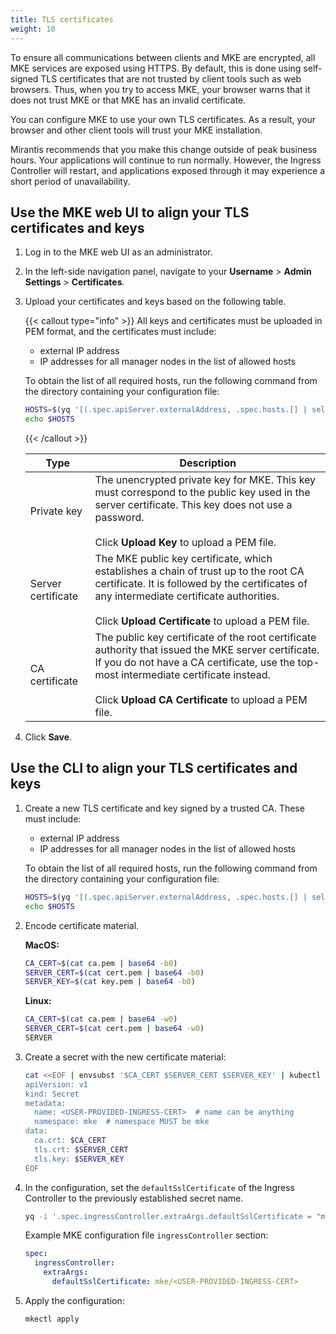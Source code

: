 ```yaml
---
title: TLS certificates
weight: 10
---
```


To ensure all communications between clients and MKE are encrypted, all MKE
services are exposed using HTTPS. By default, this is done using self-signed
TLS certificates that are not trusted by client tools such as web browsers.
Thus, when you try to access MKE, your browser warns that it does not trust MKE
or that MKE has an invalid certificate.

You can configure MKE to use your own TLS certificates. As a result, your
browser and other client tools will trust your MKE installation.

Mirantis recommends that you make this change outside of peak business hours.
Your applications will continue to run normally. However, the Ingress
Controller will restart, and applications exposed through it may experience a
short period of unavailability.

## Use the MKE web UI to align your TLS certificates and keys

1. Log in to the MKE web UI as an administrator.

2. In the left-side navigation panel, navigate to your **Username** >
   **Admin Settings** > **Certificates**.

3. Upload your certificates and keys based on the following table.

    {{< callout type="info" >}}
    All keys and certificates must be uploaded in PEM format, and the
    certificates must include:
    - external IP address
    - IP addresses for all manager nodes in the list of allowed hosts

    To obtain the list of all required hosts, run the following command from the
    directory containing your configuration file:

    ```bash
    HOSTS=$(yq '[(.spec.apiServer.externalAddress, .spec.hosts.[] | select(.role == "controller+worker") | .ssh.address)] | join(" ")' <MKE CONFIGURATION FILE NAME>)
    echo $HOSTS
    ```
    {{< /callout >}}
    
    | Type               | Description   |
    |--------------------|---------------|
    | Private key        | The unencrypted private key for MKE. This key must correspond to the public key used in the server certificate. This key does not use a password.<br/><br/>Click **Upload Key** to upload a PEM file.                                                       |
    | Server certificate | The MKE public key certificate, which establishes a chain of trust up to the root CA certificate. It is followed by the certificates of any intermediate certificate authorities.<br/><br/>Click **Upload Certificate** to upload a PEM file.               |
    | CA certificate     | The public key certificate of the root certificate authority that issued the MKE server certificate. If you do not have a CA certificate, use the top-most intermediate certificate instead.<br/><br/>Click **Upload CA Certificate** to upload a PEM file. |

4. Click **Save**.

## Use the CLI to align your TLS certificates and keys

1. Create a new TLS certificate and key signed by a trusted CA. These must include:
   - external IP address
   - IP addresses for all manager nodes in the list of allowed hosts

   To obtain the list of all required hosts, run the following command from the
   directory containing your configuration file:

   ```bash
   HOSTS=$(yq '[(.spec.apiServer.externalAddress, .spec.hosts.[] | select(.role == "controller+worker") | .ssh.address)] | join(" ")' <MKE CONFIGURATION FILE NAME>)
   echo $HOSTS
   ```
   
2. Encode certificate material.

   **MacOS:**

   ```bash
   CA_CERT=$(cat ca.pem | base64 -b0)
   SERVER_CERT=$(cat cert.pem | base64 -b0)
   SERVER_KEY=$(cat key.pem | base64 -b0)
   ```

   **Linux:**

   ```bash
   CA_CERT=$(cat ca.pem | base64 -w0)
   SERVER_CERT=$(cat cert.pem | base64 -w0)
   SERVER
   ```

3. Create a secret with the new certificate material:

   ```bash
   cat <<EOF | envsubst '$CA_CERT $SERVER_CERT $SERVER_KEY' | kubectl apply -f -
   apiVersion: v1
   kind: Secret
   metadata:
     name: <USER-PROVIDED-INGRESS-CERT>  # name can be anything
     namespace: mke  # namespace MUST be mke
   data:
     ca.crt: $CA_CERT
     tls.crt: $SERVER_CERT
     tls.key: $SERVER_KEY
   EOF
   ```

4. In the configuration, set the `defaultSslCertificate` of the Ingress
   Controller to the previously established secret name.

   ```bash
   yq -i '.spec.ingressController.extraArgs.defaultSslCertificate = "mke/<USER-PROVIDED-INGRESS-CERT>"' <MKE CONFIGURATION FILE NAME>
   ```

   Example MKE configuration file `ingressController` section:
    
   ```yaml
   spec:
     ingressController:
       extraArgs:
         defaultSslCertificate: mke/<USER-PROVIDED-INGRESS-CERT> 
   ```

5. Apply the configuration:

   ```bash
   mkectl apply
   ```